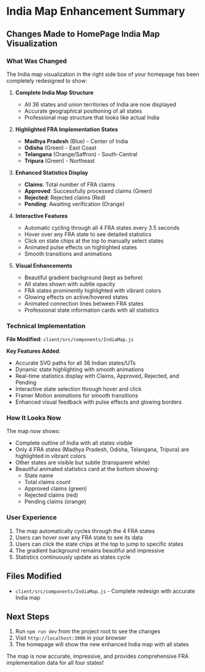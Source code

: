 # India Map Enhancement Summary

## Changes Made to HomePage India Map Visualization

### What Was Changed
The India map visualization in the right side box of your homepage has been completely redesigned to show:

1. **Complete India Map Structure**
   - All 36 states and union territories of India are now displayed
   - Accurate geographical positioning of all states
   - Professional map structure that looks like actual India

2. **Highlighted FRA Implementation States**
   - **Madhya Pradesh** (Blue) - Center of India
   - **Odisha** (Green) - East Coast
   - **Telangana** (Orange/Saffron) - South-Central
   - **Tripura** (Green) - Northeast
   
3. **Enhanced Statistics Display**
   - **Claims**: Total number of FRA claims
   - **Approved**: Successfully processed claims (Green)
   - **Rejected**: Rejected claims (Red)
   - **Pending**: Awaiting verification (Orange)
   
4. **Interactive Features**
   - Automatic cycling through all 4 FRA states every 3.5 seconds
   - Hover over any FRA state to see detailed statistics
   - Click on state chips at the top to manually select states
   - Animated pulse effects on highlighted states
   - Smooth transitions and animations

5. **Visual Enhancements**
   - Beautiful gradient background (kept as before)
   - All states shown with subtle opacity
   - FRA states prominently highlighted with vibrant colors
   - Glowing effects on active/hovered states
   - Animated connection lines between FRA states
   - Professional state information cards with all statistics

### Technical Implementation

**File Modified**: `client/src/components/IndiaMap.js`

**Key Features Added**:
- Accurate SVG paths for all 36 Indian states/UTs
- Dynamic state highlighting with smooth animations
- Real-time statistics display with Claims, Approved, Rejected, and Pending
- Interactive state selection through hover and click
- Framer Motion animations for smooth transitions
- Enhanced visual feedback with pulse effects and glowing borders

### How It Looks Now

The map now shows:
- Complete outline of India with all states visible
- Only 4 FRA states (Madhya Pradesh, Odisha, Telangana, Tripura) are highlighted in vibrant colors
- Other states are visible but subtle (transparent white)
- Beautiful animated statistics card at the bottom showing:
  - State name
  - Total claims count
  - Approved claims (green)
  - Rejected claims (red)
  - Pending claims (orange)

### User Experience
1. The map automatically cycles through the 4 FRA states
2. Users can hover over any FRA state to see its data
3. Users can click the state chips at the top to jump to specific states
4. The gradient background remains beautiful and impressive
5. Statistics continuously update as states cycle

## Files Modified
- `client/src/components/IndiaMap.js` - Complete redesign with accurate India map

## Next Steps
1. Run `npm run dev` from the project root to see the changes
2. Visit `http://localhost:3000` in your browser
3. The homepage will show the new enhanced India map with all states

The map is now accurate, impressive, and provides comprehensive FRA implementation data for all four states!
